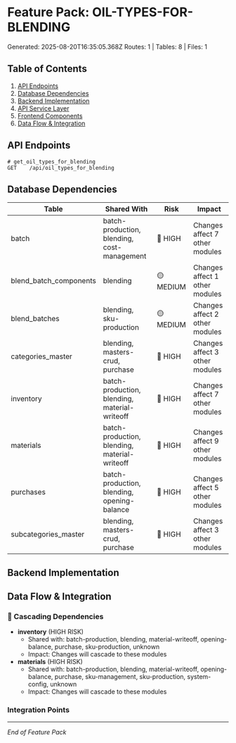 # Feature Pack: OIL-TYPES-FOR-BLENDING
Generated: 2025-08-20T16:35:05.368Z
Routes: 1 | Tables: 8 | Files: 1

## Table of Contents
1. [API Endpoints](#api-endpoints)
2. [Database Dependencies](#database-dependencies)
3. [Backend Implementation](#backend-implementation)
4. [API Service Layer](#api-service-layer)
5. [Frontend Components](#frontend-components)
6. [Data Flow & Integration](#data-flow--integration)

## API Endpoints
```
# get_oil_types_for_blending
GET    /api/oil_types_for_blending
```

## Database Dependencies
| Table | Shared With | Risk | Impact |
|-------|-------------|------|--------|
| batch | batch-production, blending, cost-management | 🔴 HIGH | Changes affect 7 other modules |
| blend_batch_components | blending | 🟡 MEDIUM | Changes affect 1 other modules |
| blend_batches | blending, sku-production | 🟡 MEDIUM | Changes affect 2 other modules |
| categories_master | blending, masters-crud, purchase | 🔴 HIGH | Changes affect 3 other modules |
| inventory | batch-production, blending, material-writeoff | 🔴 HIGH | Changes affect 7 other modules |
| materials | batch-production, blending, material-writeoff | 🔴 HIGH | Changes affect 9 other modules |
| purchases | batch-production, blending, opening-balance | 🔴 HIGH | Changes affect 5 other modules |
| subcategories_master | blending, masters-crud, purchase | 🔴 HIGH | Changes affect 3 other modules |

## Backend Implementation

## Data Flow & Integration
### 🔗 Cascading Dependencies
- **inventory** (HIGH RISK)
  - Shared with: batch-production, blending, material-writeoff, opening-balance, purchase, sku-production, unknown
  - Impact: Changes will cascade to these modules
- **materials** (HIGH RISK)
  - Shared with: batch-production, blending, material-writeoff, opening-balance, purchase, sku-management, sku-production, system-config, unknown
  - Impact: Changes will cascade to these modules

### Integration Points

---
*End of Feature Pack*